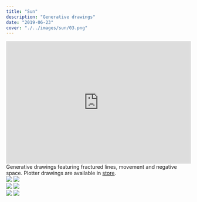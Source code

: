 ```yaml
---
title: "Sun"
description: "Generative drawings"
date: "2019-06-23"
cover: "./../images/sun/03.png"
---
```


<div class="video"><div style="padding:66.67% 0 0 0;position:relative;"><iframe src="https://player.vimeo.com/video/427586575?autoplay=1&loop=1&title=0&byline=0&portrait=0" style="position:absolute;top:0;left:0;width:100%;height:100%;" frameborder="0" allow="autoplay; fullscreen" allowfullscreen></iframe></div><script src="https://player.vimeo.com/api/player.js"></script></div>

<div class="text">Generative drawings featuring fractured lines, movement and negative space. Plotter drawings are available in <a href="http://store.yuinchien.com/store/sun" target="_blank">store</a>.</div>

<div class="row">
  <img src="./../images/sun/L1000511.jpg" />
  <img src="./../images/sun/L1000523.jpg" />
</div>

<div class="row">
  <img src="./../images/sun/00.png" />
  <img src="./../images/sun/03.png" />
</div>

<div class="row">
  <img src="./../images/sun/01.png" />
  <img src="./../images/sun/08.png" />
</div>

